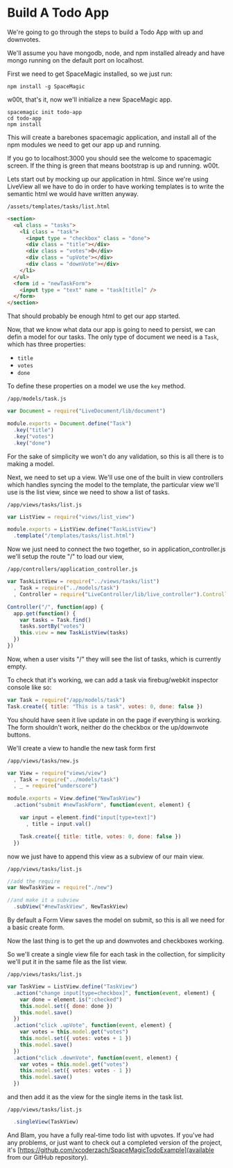 Build A Todo App
================

  We're going to go through the steps to build a Todo App with up and downvotes.

  We'll assume you have mongodb, node, and npm installed already and have mongo
running on the default port on localhost.

  First we need to get SpaceMagic installed, so we just run:

```
npm install -g SpaceMagic
```

w00t, that's it, now we'll initialize a new SpaceMagic app.

```
spacemagic init todo-app
cd todo-app
npm install
```

  This will create a barebones spacemagic application, and install all of the
npm modules we need to get our app up and running.

  If you go to localhost:3000 you should see the welcome to spacemagic screen.
If the thing is green that means bootstrap is up and running. w00t.

  Lets start out by mocking up our application in html.  Since we're using LiveView
all we have to do in order to have working templates is to write the semantic html
we would have written anyway.

`/assets/templates/tasks/list.html`
```HTML
<section>
  <ul class = "tasks">
    <li class = "task">
      <input type = "checkbox" class = "done">
      <div class = "title"></div>
      <div class = "votes">0</div>
      <div class = "upVote"></div>
      <div class = "downVote"></div>
    </li>
  </ul>
  <form id = "newTaskForm">
    <input type = "text" name = "task[title]" />
  </form>
</section>
```
  That should probably be enough html to get our app started.

  Now, that we know what data our app is going to need to persist, we can defin
a model for our tasks.  The only type of document we need is a `Task`, which
has three properties:

  * `title`
  * `votes`
  * `done`

  To define these properties on a model we use the `key` method. 

`/app/models/task.js`
```javascript
var Document = require("LiveDocument/lib/document")

module.exports = Document.define("Task")
  .key("title")
  .key("votes")
  .key("done")
```

  For the sake of simplicity we won't do any validation, so this is all there is to 
making a model.

  Next, we need to set up a view.  We'll use one of the built in view
controllers which handles syncing the model to the template, the particular
view we'll use is the list view, since we need to show a list of tasks.

`/app/views/tasks/list.js`
```javascript
var ListView = require("views/list_view") 

module.exports = ListView.define("TaskListView")                                            
  .template("/templates/tasks/list.html")
```

Now we just need to connect the two together, so in application_controller.js we'll setup 
the route "/" to load our view, 

`/app/controllers/application_controller.js`
```javascript
var TaskListView = require("../views/tasks/list")
  , Task = require("../models/task")
  , Controller = require("LiveController/lib/live_controller").Controller 

Controller("/", function(app) {
  app.get(function() {
    var tasks = Task.find()
    tasks.sortBy("votes")
    this.view = new TaskListView(tasks)
  }) 
}) 
```

Now, when a user visits "/" they will see the list of tasks, which is currently
empty.

To check that it's working, we can add a task via firebug/webkit inspector console like
so:

```javascript
var Task = require("/app/models/task")
Task.create({ title: "This is a task", votes: 0, done: false })
```

You should have seen it live update in on the page if everything is working.
The form shouldn't work, neither do the checkbox or the up/downvote buttons.

We'll create a view to handle the new task form first

`/app/views/tasks/new.js`
```javascript
var View = require("views/view") 
  , Task = require("../models/task")
  , _ = require("underscore")

module.exports = View.define("NewTaskView")
  .action("submit #newTaskForm", function(event, element) {

    var input = element.find("input[type=text]")
      , title = input.val()

    Task.create({ title: title, votes: 0, done: false })
  })
``` 

now we just have to append this view as a subview of our main view.

`/app/views/tasks/list.js`
```javascript
//add the require
var NewTaskView = require("./new")

//and make it a subview
  .subView("#newTaskView", NewTaskView)
```

  By default a Form View saves the model on submit, so this is all we need
for a basic create form.

  Now the last thing is to get the up and downvotes and checkboxes working.

  So we'll create a single view file for each task in the collection, for simplicity
we'll put it in the same file as the list view.

`/app/views/tasks/list.js`
```javascript
var TaskView = ListView.define("TaskView")                                            
  .action("change input[type=checkbox]", function(event, element) {
    var done = element.is(":checked")
    this.model.set({ done: done })
    this.model.save()
  })
  .action("click .upVote", function(event, element) {
    var votes = this.model.get("votes")
    this.model.set({ votes: votes + 1 })
    this.model.save()
  }) 
  .action("click .downVote", function(event, element) {
    var votes = this.model.get("votes")
    this.model.set({ votes: votes - 1 })
    this.model.save()
  })

```

and then add it as the view for the single items in the task list.

`/app/views/tasks/list.js`
```javascript
  .singleView(TaskView)
```

And Blam, you have a fully real-time todo list with upvotes. If you've had any
problems, or just want to check out a completed version of the project, it's
[https://github.com/xcoderzach/SpaceMagicTodoExample](available from our GitHub
repository).
